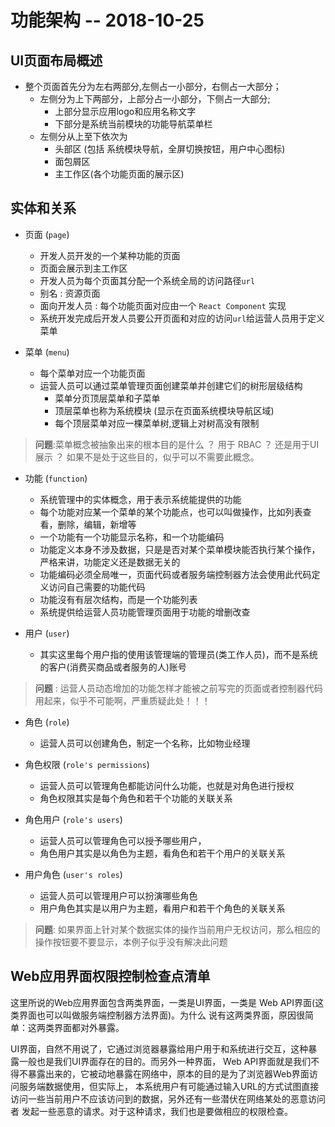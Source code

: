 # 功能架构 -- 2018-10-25

## UI页面布局概述

* 整个页面首先分为左右两部分,左侧占一小部分，右侧占一大部分；
    * 左侧分为上下两部分，上部分占一小部分，下侧占一大部分;
        * 上部分显示应用logo和应用名称文字
        * 下部分是系统当前模块的功能导航菜单栏
    * 左侧分从上至下依次为
        * 头部区 (包括 系统模块导航，全屏切换按钮，用户中心图标)
        * 面包屑区
        * 主工作区(各个功能页面的展示区)

## 实体和关系

* 页面 (`page`)
    * 开发人员开发的一个某种功能的页面
    * 页面会展示到主工作区
    * 开发人员为每个页面其分配一个系统全局的访问路径`url`
    * 别名 : 资源页面
    * 面向开发人员 : 每个功能页面对应由一个 `React Component` 实现
    * 系统开发完成后开发人员要公开页面和对应的访问`url`给运营人员用于定义菜单

* 菜单 (`menu`)
    * 每个菜单对应一个功能页面
    * 运营人员可以通过菜单管理页面创建菜单并创建它们的树形层级结构
        * 菜单分页顶层菜单和子菜单
        * 顶层菜单也称为系统模块 (显示在页面系统模块导航区域)
        * 每个顶层菜单对应一棵菜单树,逻辑上对树高没有限制

> **问题**:菜单概念被抽象出来的根本目的是什么 ？ 用于 RBAC ？ 还是用于UI展示 ？ 如果不是处于这些目的，似乎可以不需要此概念。

* 功能 (`function`)
    * 系统管理中的实体概念，用于表示系统能提供的功能
    * 每个功能对应某一个菜单的某个功能点，也可以叫做操作，比如列表查看，删除，编辑，新增等
    * 一个功能有一个功能显示名称，和一个功能编码
    * 功能定义本身不涉及数据，只是是否对某个菜单模块能否执行某个操作，严格来讲，功能定义还是数据无关的
    * 功能编码必须全局唯一，页面代码或者服务端控制器方法会使用此代码定义访问自己需要的功能代码
    * 功能沒有有层次结构，而是一个功能列表
    * 系统提供给运营人员功能管理页面用于功能的增删改查

* 用户 (`user`)
    * 其实这里每个用户指的使用该管理端的管理员(类工作人员)，而不是系统的客户(消费买商品或者服务的人)账号

> **问题** : 运营人员动态增加的功能怎样才能被之前写完的页面或者控制器代码用起来，似乎不可能啊，严重质疑此处！！！

* 角色 (`role`)
    * 运营人员可以创建角色，制定一个名称，比如物业经理

* 角色权限 (`role's permissions`)
    * 运营人员可以管理角色都能访问什么功能，也就是对角色进行授权
    * 角色权限其实是每个角色和若干个功能的关联关系


* 角色用户 (`role's users`)
    * 运营人员可以管理角色可以授予哪些用户，
    * 角色用户其实是以角色为主题，看角色和若干个用户的关联关系

* 用户角色 (`user's roles`)
    * 运营人员可以管理用户可以扮演哪些角色
    * 用户角色其实是以用户为主题，看用户和若干个角色的关联关系

> **问题**: 如果界面上针对某个数据实体的操作当前用户无权访问，那么相应的操作按钮要不要显示，本例子似乎没有解决此问题


## Web应用界面权限控制检查点清单

这里所说的Web应用界面包含两类界面，一类是UI界面，一类是 Web API界面(这类界面也可以叫做服务端控制器方法界面)。为什么
说有这两类界面，原因很简单：这两类界面都对外暴露。

UI界面，自然不用说了，它通过浏览器暴露给用户用于和系统进行交互，这种暴露一般也是我们UI界面存在的目的。而另外一种界面，
Web API界面就是我们不得不暴露出来的，它被动地暴露在网络中，原本的目的是为了浏览器Web界面访问服务端数据使用，但实际上，
本系统用户有可能通过输入URL的方式试图直接访问一些当前用户不应该访问到的数据，另外还有一些潜伏在网络某处的恶意访问者
发起一些恶意的请求。对于这种请求，我们也是要做相应的权限检查。


